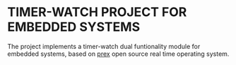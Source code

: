 # TIMER-WATCH PROJECT FOR EMBEDDED SYSTEMS 

The project implements a timer-watch dual funtionality module for embedded systems, based on [prex](http://prex.sourceforge.net/) open source real time operating system.
